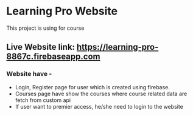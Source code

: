 # Learning Pro Website

This project is using for course

## Live Website link: https://learning-pro-8867c.firebaseapp.com

### Website have - 
* Login, Register page for user which is created using firebase.
* Courses page have show the courses where course related data are fetch from custom api
* If user want to premier access, he/she need to login to the website

